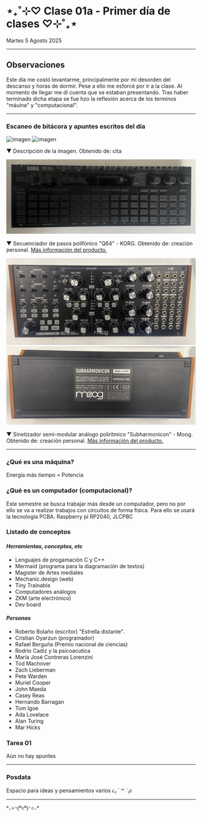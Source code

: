 # ⋆₊˚⊹♡ Clase 01a - Primer día de clases ♡⊹˚₊⋆

Martes 5 Agosto 2025

***

## Observaciones

Este día me costó levantarme, principalmente por mi desorden del descanso y horas de dormir. Pese a ello me esforcé por ir a la clase. Al momento de llegar me di cuenta que se estaban presentando. Tras haber terminado dicha etapa se fue hzo la reflexión acerca de los terminos "máuina" y "computacional".

***

### Escaneo de bitácora y apuntes escritos del día

![imagen](./archivos/.)
![imagen](./archivos/.)

▼ Descripción de la imagen. Obtenido de: cita

![imagen](./archivos/03.jpeg)

▼ Secuenciador de pasos polifónico "Q64" - KORG. Obtenido de: creación personal. [Más información del producto.](https://www.korg.com/cl/products/dj/sq_64/)

![imagen](./archivos/04.jpeg)
![imagen](./archivos/05.jpeg)

▼ Sinetizador semi-modular análogo poliritmico "Subharmonicon" - Moog. Obtenido de: creación personal. [Más información del producto.](https://www.moogmusic.com/synthesizers/subharmonicon/)

***

### ¿Qué es una máquina?

Energía más tiempo = Potencia

### ¿Qué es un computador (computacional)?

Este semestre se busca trabajar más desde un computador, pero no por ello se va a realizar trabajos con circuitos de forma física. Para ello se usará la tecnología PCBA.
Raspberry pi RP2040,
JLCPBC

### Listado de conceptos

#### _Herramientas, conceptos, etc_

- Lenguajes de progamación C y C++
- Mermaid (programa para la diagramación de textos)
- Magister de Artes mediales
- Mechanic.design (web)
- Tiny Trainable
- Computadores análogos
- ZKM (arte electrónico)
- Dev board

#### _Personas_

- Roberto Bolaño (escritor) "Estrella distante".
- Cristian Oyarzun (programador)
- Rafael Berguña (Premio nacional de ciencias)
- Rodrio Cadiz y la psicoacutica
- María José Contreras Lorenzini
- Tod Machover
- Zach Lieberman
- Pete Warden
- Muriel Cooper
- John Maeda
- Casey Reas
- Hernando Barragan
- Tom Igoe
- Ada Lovelace
- Alan Turing
- Mar Hicks

### Tarea 01

Aún no hay apuntes

***

### Posdata

Espacio para ideas y pensamientos varios ૮₍ ´ ꒳ `₎ა

***

°˖✧◝(⁰▿⁰)◜✧˖°
